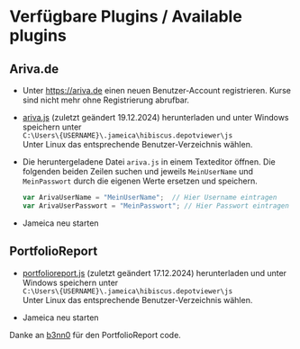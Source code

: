 # Verfügbare Plugins / Available plugins

## Ariva.de

- Unter https://ariva.de einen neuen Benutzer-Account registrieren. Kurse sind nicht mehr ohne Registrierung abrufbar.

- [ariva.js](https://raw.githubusercontent.com/faiteanu/JavaStockQuotes/master/js/ariva.js) (zuletzt geändert 19.12.2024)
  herunterladen und unter Windows speichern unter  
  `C:\Users\{USERNAME}\.jameica\hibiscus.depotviewer\js`  
  Unter Linux das entsprechende Benutzer-Verzeichnis wählen.
  
- Die heruntergeladene Datei `ariva.js` in einem Texteditor öffnen. Die folgenden beiden Zeilen suchen und jeweils 
  `MeinUserName` und `MeinPasswort` durch die eigenen Werte ersetzen und speichern.
	```js
	var ArivaUserName = "MeinUserName";  // Hier Username eintragen
	var ArivaUserPasswort = "MeinPasswort"; // Hier Passwort eintragen
  ```
- Jameica neu starten

## PortfolioReport

- [portfolioreport.js](https://raw.githubusercontent.com/faiteanu/JavaStockQuotes/master/js/portfolioreport.js) (zuletzt geändert 17.12.2024)
  herunterladen und unter Windows speichern unter  
  `C:\Users\{USERNAME}\.jameica\hibiscus.depotviewer\js`  
  Unter Linux das entsprechende Benutzer-Verzeichnis wählen.

- Jameica neu starten
  
Danke an [b3nn0](https://github.com/b3nn0) für den PortfolioReport code.

